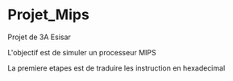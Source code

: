# Projet_Mips
Projet de 3A Esisar


L'objectif est de simuler un processeur MIPS

La premiere etapes est de traduire les instruction en hexadecimal

